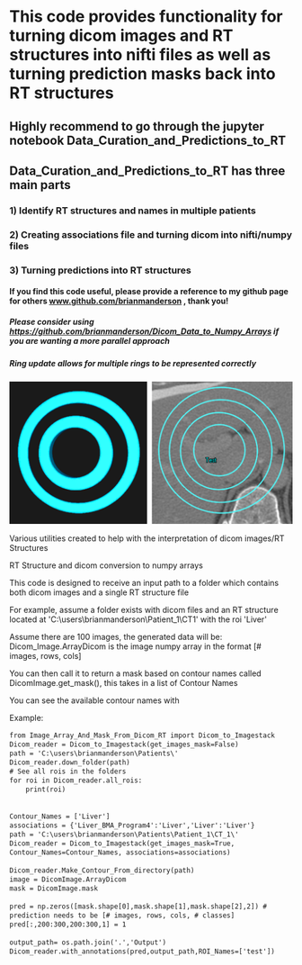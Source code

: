# This code provides functionality for turning dicom images and RT structures into nifti files as well as turning prediction masks back into RT structures
## Highly recommend to go through the jupyter notebook Data_Curation_and_Predictions_to_RT
## Data_Curation_and_Predictions_to_RT has three main parts
### 1) Identify RT structures and names in multiple patients
### 2) Creating associations file and turning dicom into nifti/numpy files
### 3) Turning predictions into RT structures
#### If you find this code useful, please provide a reference to my github page for others www.github.com/brianmanderson , thank you!
##### Please consider using https://github.com/brianmanderson/Dicom_Data_to_Numpy_Arrays if you are wanting a more parallel approach
##### Ring update allows for multiple rings to be represented correctly
![multiple_rings.png](./Images/multiple_rings.png)

Various utilities created to help with the interpretation of dicom images/RT Structures

RT Structure and dicom conversion to numpy arrays

This code is designed to receive an input path to a folder which contains both dicom images and a single RT structure file

For example, assume a folder exists with dicom files and an RT structure located at 'C:\users\brianmanderson\Patient_1\CT1\' with the roi 'Liver'

Assume there are 100 images, the generated data will be:
Dicom_Image.ArrayDicom is the image numpy array in the format [# images, rows, cols]

You can then call it to return a mask based on contour names called DicomImage.get_mask(), this takes in a list of Contour Names

You can see the available contour names with

Example:

    from Image_Array_And_Mask_From_Dicom_RT import Dicom_to_Imagestack
    Dicom_reader = Dicom_to_Imagestack(get_images_mask=False)
    path = 'C:\users\brianmanderson\Patients\'
    Dicom_reader.down_folder(path)
    # See all rois in the folders
    for roi in Dicom_reader.all_rois:
        print(roi)
    
    
    Contour_Names = ['Liver']
    associations = {'Liver_BMA_Program4':'Liver','Liver':'Liver'}
    path = 'C:\users\brianmanderson\Patients\Patient_1\CT_1\'
    Dicom_reader = Dicom_to_Imagestack(get_images_mask=True, Contour_Names=Contour_Names, associations=associations)
    
    Dicom_reader.Make_Contour_From_directory(path)
    image = DicomImage.ArrayDicom
    mask = DicomImage.mask
    
    pred = np.zeros([mask.shape[0],mask.shape[1],mask.shape[2],2]) # prediction needs to be [# images, rows, cols, # classes]
    pred[:,200:300,200:300,1] = 1
    
    output_path= os.path.join('.','Output')
    Dicom_reader.with_annotations(pred,output_path,ROI_Names=['test'])
